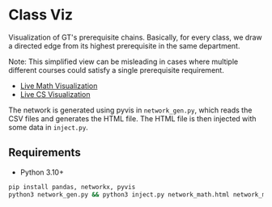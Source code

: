 # Class Viz

Visualization of GT's prerequisite chains. Basically, for every class, we draw a directed edge from its highest prerequisite in the same department.

Note: This simplified view can be misleading in cases where multiple different courses could satisfy a single prerequisite requirement.

- [Live Math Visualization](https://echen333.github.io/class_viz/network_math.html)
- [Live CS Visualization](https://echen333.github.io/class_viz/network_cs.html)

The network is generated using pyvis in `network_gen.py`, which reads the CSV files and generates the HTML file. The HTML file is then injected with some data in `inject.py`.

## Requirements

- Python 3.10+

```bash
pip install pandas, networkx, pyvis
python3 network_gen.py && python3 inject.py network_math.html network_math.html 
```
